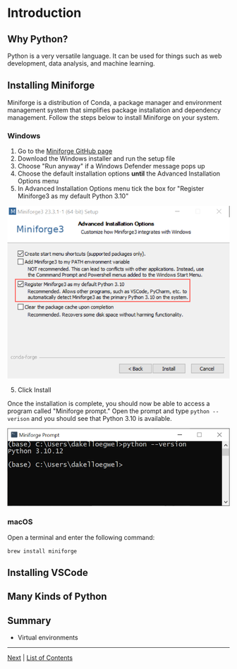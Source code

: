 # Introduction

## Why Python?

Python is a very versatile language. It can be used for things such as web development, data analysis, and machine learning. 

## Installing Miniforge

Miniforge is a distribution of Conda, a package manager and environment management system that simplifies package installation and dependency management. Follow the steps below to install Miniforge on your system.

### Windows

1. Go to the [Miniforge GitHub page](https://github.com/conda-forge/miniforge#miniforge3)
2. Download the Windows installer and run the setup file
3. Choose "Run anyway" if a Windows Defender message pops up
3. Choose the default installation options **until** the Advanced Installation Options menu
4. In Advanced Installation Options menu tick the box for "Register Miniforge3 as my default Python 3.10"

![](./pictures/register-minforge.png)

5. Click Install

Once the installation is complete, you should now be able to access a program called "Miniforge prompt." Open the prompt and type `python --verison` and you should see that Python 3.10 is available. 

![](./pictures/miniforge-python-version-windows.png)

### macOS

Open a terminal and enter the following command:

```
brew install miniforge
```

## Installing VSCode
## Many Kinds of Python
## Summary

- Virtual environments 
---
[Next](variables.md) | [List of Contents](README.md)